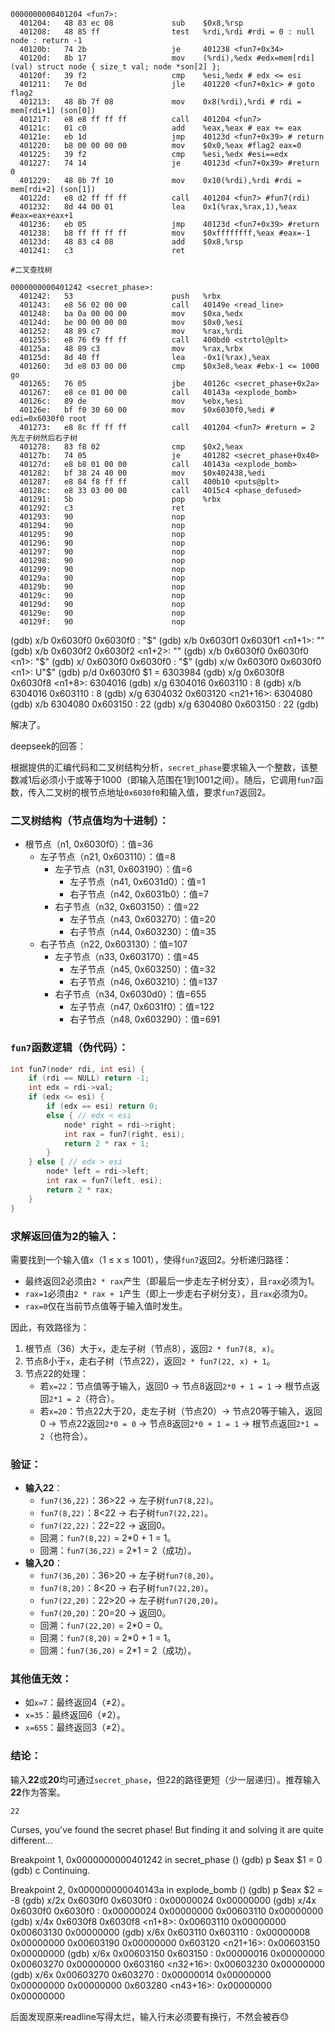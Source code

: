 ```
0000000000401204 <fun7>:
  401204:	48 83 ec 08          	sub    $0x8,%rsp
  401208:	48 85 ff             	test   %rdi,%rdi #rdi = 0 : null node : return -1
  40120b:	74 2b                	je     401238 <fun7+0x34>
  40120d:	8b 17                	mov    (%rdi),%edx #edx=mem[rdi](val) struct node { size_t val; node *son[2] };
  40120f:	39 f2                	cmp    %esi,%edx # edx <= esi
  401211:	7e 0d                	jle    401220 <fun7+0x1c> # goto flag2
  401213:	48 8b 7f 08          	mov    0x8(%rdi),%rdi # rdi = mem[rdi+1] (son[0])
  401217:	e8 e8 ff ff ff       	call   401204 <fun7>
  40121c:	01 c0                	add    %eax,%eax # eax += eax
  40121e:	eb 1d                	jmp    40123d <fun7+0x39> # return
  401220:	b8 00 00 00 00       	mov    $0x0,%eax #flag2 eax=0
  401225:	39 f2                	cmp    %esi,%edx #esi==edx
  401227:	74 14                	je     40123d <fun7+0x39> #return 0
  401229:	48 8b 7f 10          	mov    0x10(%rdi),%rdi #rdi = mem[rdi+2] (son[1])
  40122d:	e8 d2 ff ff ff       	call   401204 <fun7> #fun7(rdi)
  401232:	8d 44 00 01          	lea    0x1(%rax,%rax,1),%eax #eax=eax+eax+1
  401236:	eb 05                	jmp    40123d <fun7+0x39> #return
  401238:	b8 ff ff ff ff       	mov    $0xffffffff,%eax #eax=-1
  40123d:	48 83 c4 08          	add    $0x8,%rsp
  401241:	c3                   	ret    
 
#二叉查找树

0000000000401242 <secret_phase>:
  401242:	53                   	push   %rbx
  401243:	e8 56 02 00 00       	call   40149e <read_line>
  401248:	ba 0a 00 00 00       	mov    $0xa,%edx
  40124d:	be 00 00 00 00       	mov    $0x0,%esi
  401252:	48 89 c7             	mov    %rax,%rdi
  401255:	e8 76 f9 ff ff       	call   400bd0 <strtol@plt>
  40125a:	48 89 c3             	mov    %rax,%rbx
  40125d:	8d 40 ff             	lea    -0x1(%rax),%eax
  401260:	3d e8 03 00 00       	cmp    $0x3e8,%eax #ebx-1 <= 1000 go
  401265:	76 05                	jbe    40126c <secret_phase+0x2a> 
  401267:	e8 ce 01 00 00       	call   40143a <explode_bomb>
  40126c:	89 de                	mov    %ebx,%esi
  40126e:	bf f0 30 60 00       	mov    $0x6030f0,%edi # edi=0x6030f0 root
  401273:	e8 8c ff ff ff       	call   401204 <fun7> #return = 2 先左子树然后右子树
  401278:	83 f8 02             	cmp    $0x2,%eax
  40127b:	74 05                	je     401282 <secret_phase+0x40>
  40127d:	e8 b8 01 00 00       	call   40143a <explode_bomb>
  401282:	bf 38 24 40 00       	mov    $0x402438,%edi
  401287:	e8 84 f8 ff ff       	call   400b10 <puts@plt>
  40128c:	e8 33 03 00 00       	call   4015c4 <phase_defused>
  401291:	5b                   	pop    %rbx
  401292:	c3                   	ret    
  401293:	90                   	nop
  401294:	90                   	nop
  401295:	90                   	nop
  401296:	90                   	nop
  401297:	90                   	nop
  401298:	90                   	nop
  401299:	90                   	nop
  40129a:	90                   	nop
  40129b:	90                   	nop
  40129c:	90                   	nop
  40129d:	90                   	nop
  40129e:	90                   	nop
  40129f:	90                   	nop

```



(gdb) x/b 0x6030f0
0x6030f0 <n1>:  "$"
(gdb) x/b 0x6030f1
0x6030f1 <n1+1>:        ""
(gdb) x/b 0x6030f2
0x6030f2 <n1+2>:        ""
(gdb) x/b 0x6030f0
0x6030f0 <n1>:  "$"
(gdb) x/ 0x6030f0
0x6030f0 <n1>:  "$"
(gdb) x/w 0x6030f0
0x6030f0 <n1>:  U"$"
(gdb) p/d 0x6030f0
$1 = 6303984
(gdb) x/g 0x6030f8
0x6030f8 <n1+8>:        6304016
(gdb) x/g 6304016
0x603110 <n21>: 8
(gdb) x/b 6304016
0x603110 <n21>: 8
(gdb) x/g 6304032
0x603120 <n21+16>:      6304080
(gdb) x/b 6304080
0x603150 <n32>: 22
(gdb) x/g 6304080
0x603150 <n32>: 22
(gdb) 



解决了。



deepseek的回答：

根据提供的汇编代码和二叉树结构分析，`secret_phase`要求输入一个整数，该整数减1后必须小于或等于1000（即输入范围在1到1001之间）。随后，它调用`fun7`函数，传入二叉树的根节点地址`0x6030f0`和输入值，要求`fun7`返回2。

### 二叉树结构（节点值均为十进制）：
- 根节点（n1, 0x6030f0）：值=36
  - 左子节点（n21, 0x603110）：值=8
    - 左子节点（n31, 0x603190）：值=6
      - 左子节点（n41, 0x6031d0）：值=1
      - 右子节点（n42, 0x6031b0）：值=7
    - 右子节点（n32, 0x603150）：值=22
      - 左子节点（n43, 0x603270）：值=20
      - 右子节点（n44, 0x603230）：值=35
  - 右子节点（n22, 0x603130）：值=107
    - 左子节点（n33, 0x603170）：值=45
      - 左子节点（n45, 0x603250）：值=32
      - 右子节点（n46, 0x603210）：值=137
    - 右子节点（n34, 0x6030d0）：值=655
      - 左子节点（n47, 0x6031f0）：值=122
      - 右子节点（n48, 0x603290）：值=691

### `fun7`函数逻辑（伪代码）：
```c
int fun7(node* rdi, int esi) {
    if (rdi == NULL) return -1;
    int edx = rdi->val;
    if (edx <= esi) {
        if (edx == esi) return 0;
        else { // edx < esi
            node* right = rdi->right;
            int rax = fun7(right, esi);
            return 2 * rax + 1;
        }
    } else { // edx > esi
        node* left = rdi->left;
        int rax = fun7(left, esi);
        return 2 * rax;
    }
}
```

### 求解返回值为2的输入：
需要找到一个输入值`x`（1 ≤ x ≤ 1001），使得`fun7`返回2。分析递归路径：
- 最终返回2必须由`2 * rax`产生（即最后一步走左子树分支），且`rax`必须为1。
- `rax=1`必须由`2 * rax + 1`产生（即上一步走右子树分支），且`rax`必须为0。
- `rax=0`仅在当前节点值等于输入值时发生。

因此，有效路径为：
1. 根节点（36）大于`x`，走左子树（节点8），返回`2 * fun7(8, x)`。
2. 节点8小于`x`，走右子树（节点22），返回`2 * fun7(22, x) + 1`。
3. 节点22的处理：
   - 若`x=22`：节点值等于输入，返回0 → 节点8返回`2*0 + 1 = 1` → 根节点返回`2*1 = 2`（符合）。
   - 若`x=20`：节点22大于20，走左子树（节点20）→ 节点20等于输入，返回0 → 节点22返回`2*0 = 0` → 节点8返回`2*0 + 1 = 1` → 根节点返回`2*1 = 2`（也符合）。

### 验证：
- **输入22**：
  - `fun7(36,22)`：36>22 → 左子树`fun7(8,22)`。
  - `fun7(8,22)`：8<22 → 右子树`fun7(22,22)`。
  - `fun7(22,22)`：22=22 → 返回0。
  - 回溯：`fun7(8,22)` = 2*0 + 1 = 1。
  - 回溯：`fun7(36,22)` = 2*1 = 2（成功）。
- **输入20**：
  - `fun7(36,20)`：36>20 → 左子树`fun7(8,20)`。
  - `fun7(8,20)`：8<20 → 右子树`fun7(22,20)`。
  - `fun7(22,20)`：22>20 → 左子树`fun7(20,20)`。
  - `fun7(20,20)`：20=20 → 返回0。
  - 回溯：`fun7(22,20)` = 2*0 = 0。
  - 回溯：`fun7(8,20)` = 2*0 + 1 = 1。
  - 回溯：`fun7(36,20)` = 2*1 = 2（成功）。

### 其他值无效：
- 如`x=7`：最终返回4（≠2）。
- `x=35`：最终返回6（≠2）。
- `x=655`：最终返回3（≠2）。

### 结论：
输入**22**或**20**均可通过`secret_phase`，但22的路径更短（少一层递归）。推荐输入**22**作为答案。

```plaintext
22
```

Curses, you've found the secret phase!
But finding it and solving it are quite different...

Breakpoint 1, 0x0000000000401242 in secret_phase ()
(gdb) p $eax
$1 = 0
(gdb) c
Continuing.

Breakpoint 2, 0x000000000040143a in explode_bomb ()
(gdb) p $eax
$2 = -8
(gdb) x/2x 0x6030f0
0x6030f0 <n1>:  0x00000024      0x00000000
(gdb) x/4x 0x6030f0
0x6030f0 <n1>:  0x00000024      0x00000000      0x00603110      0x00000000
(gdb) x/4x 0x6030f8
0x6030f8 <n1+8>:        0x00603110      0x00000000      0x00603130      0x00000000
(gdb) x/6x 0x603110
0x603110 <n21>: 0x00000008      0x00000000      0x00603190      0x00000000
0x603120 <n21+16>:      0x00603150      0x00000000
(gdb) x/6x 0x00603150
0x603150 <n32>: 0x00000016      0x00000000      0x00603270      0x00000000
0x603160 <n32+16>:      0x00603230      0x00000000
(gdb) x/6x 0x00603270
0x603270 <n43>: 0x00000014      0x00000000      0x00000000      0x00000000
0x603280 <n43+16>:      0x00000000      0x00000000

后面发现原来readline写得太烂，输入行末必须要有换行，不然会被吞😓